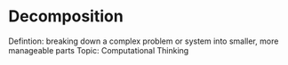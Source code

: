 # Decomposition

Defintion: breaking down a complex problem or system into smaller, more manageable parts
Topic: Computational Thinking
